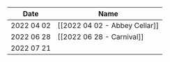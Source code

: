 | Date       | Name                          |
| ---------- | ----------------------------- |
| 2022 04 02 | [[2022 04 02 - Abbey Cellar]] |
| 2022 06 28 | [[2022 06 28 - Carnival]]     |
| 2022 07 21 |                               |


